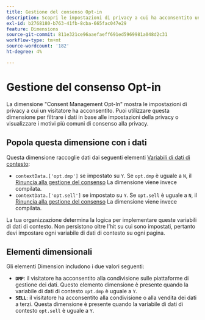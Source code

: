 ```yaml
---
title: Gestione del consenso Opt-in
description: Scopri le impostazioni di privacy a cui ha acconsentito un visitatore.
exl-id: b2768180-b763-41fb-8cba-665fac047e29
feature: Dimensions
source-git-commit: 811e321ce96aaefaeff691ed5969981a048d2c31
workflow-type: tm+mt
source-wordcount: '182'
ht-degree: 4%

---
```


# Gestione del consenso Opt-in

La dimensione &quot;Consent Management Opt-In&quot; mostra le impostazioni di privacy a cui un visitatore ha acconsentito. Puoi utilizzare questa dimensione per filtrare i dati in base alle impostazioni della privacy o visualizzare i motivi più comuni di consenso alla privacy.

## Popola questa dimensione con i dati

Questa dimensione raccoglie dati dai seguenti elementi [Variabili di dati di contesto](/help/implement/vars/page-vars/contextdata.md):

* `contextData.['opt.dmp']` se impostato su `Y`. Se `opt.dmp` è uguale a `N`, il [Rinuncia alla gestione del consenso](cm-opt-out.md) La dimensione viene invece compilata.
* `contextData.['opt.sell']` se impostato su `Y`. Se `opt.sell` è uguale a `N`, il [Rinuncia alla gestione del consenso](cm-opt-out.md) La dimensione viene invece compilata.

La tua organizzazione determina la logica per implementare queste variabili di dati di contesto. Non persistono oltre l’hit su cui sono impostati, pertanto devi impostare ogni variabile di dati di contesto su ogni pagina.

## Elementi dimensionali

Gli elementi Dimension includono i due valori seguenti:

* **`DMP`**: il visitatore ha acconsentito alla condivisione sulle piattaforme di gestione dei dati. Questo elemento dimensione è presente quando la variabile di dati di contesto `opt.dmp` è uguale a `Y`.
* **`SELL`**: il visitatore ha acconsentito alla condivisione o alla vendita dei dati a terzi. Questa dimensione è presente quando la variabile di dati di contesto `opt.sell` è uguale a `Y`.
